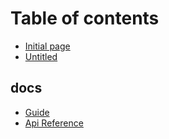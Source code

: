 # Table of contents

* [Initial page](README.md)
* [Untitled](untitled.md)

## docs

* [Guide](docs/guide.md)
* [Api Reference](docs/api-reference.md)


